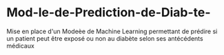 # Mod-le-de-Prediction-de-Diab-te-
Mise en place d'un Modeèe de Machine Learning permettant de prédire si un patient peut être exposé ou non au diabète selon ses antécédents médicaux 
